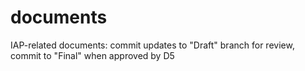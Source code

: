 # documents
IAP-related documents: commit updates to "Draft" branch for review, commit to "Final" when approved by D5
